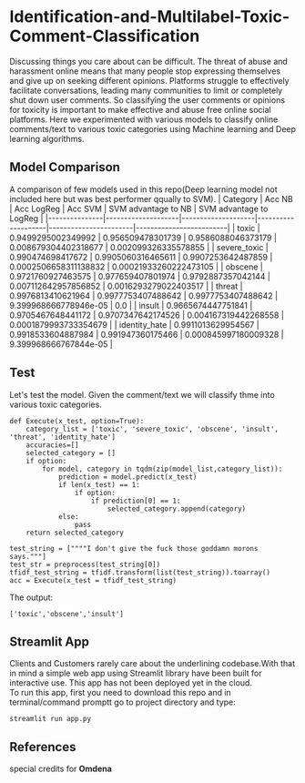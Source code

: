 # Identification-and-Multilabel-Toxic-Comment-Classification
Discussing things you care about can be difficult. The threat of abuse and harassment online means that many people stop expressing themselves and give up on seeking different opinions. Platforms struggle to effectively facilitate conversations, leading many communities to limit or completely shut down user comments. So classifying the user comments or opinions for toxicity is important to make effective and abuse free online social platforms. Here we experimented with various models to classify online comments/text to various toxic categories using Machine learning and Deep learning algorithms.  
## Model Comparison
A comparison of few models used in this repo(Deep learning model not included here but was best performer qqually to SVM). 
| Category      | Acc NB             | Acc LogReg         | Acc SVM            | SVM advantage to NB   | SVM advantage to LogReg |
|---------------|--------------------|--------------------|--------------------|-----------------------|-------------------------|
| toxic         | 0.9499295002349992 | 0.956509478301739  | 0.9586088046373179 | 0.008679304402318677  | 0.002099326335578855    |
| severe_toxic  | 0.990474698417672  | 0.9905060316465611 | 0.9907253642487859 | 0.0002506658311138832 | 0.00021933260222473105  |
| obscene       | 0.9721760927463575 | 0.977659407801974  | 0.9792887357042144 | 0.007112642957856852  | 0.0016293279022403517   |
| threat        | 0.9976813410621964 | 0.9977753407488642 | 0.9977753407488642 | 9.399968666778946e-05 | 0.0                     |
| insult        | 0.9665674447751841 | 0.9705467648441172 | 0.9707347642174526 | 0.004167319442268558  | 0.0001879993733354679   |
| identity_hate | 0.9911013629954567 | 0.9918533604887984 | 0.991947360175466  | 0.000845997180009328  | 9.399968666767844e-05   |  

## Test
Let's test the model. Given the comment/text we will classify thme into various toxic categories.  
```
def Execute(x_test, option=True):
    category_list = ['toxic', 'severe_toxic', 'obscene', 'insult', 'threat', 'identity_hate']
    accuracies=[]
    selected_category = []
    if option:
        for model, category in tqdm(zip(model_list,category_list)):
            prediction = model.predict(x_test)
            if len(x_test) == 1:
                if option:
                    if prediction[0] == 1:
                        selected_category.append(category)
            else:
                pass
    return selected_category
    
test_string = [""""I don't give the fuck those goddamn morons says."""]
test_str = preprocess(test_string[0])
tfidf_test_string = tfidf.transform(list(test_string)).toarray()
acc = Execute(x_test = tfidf_test_string)
```  
The output:  
```
['toxic','obscene','insult']
```  
## Streamlit App
Clients and Customers rarely care about the underlining codebase.With that in mind a simple web app using Streamlit library have been built for interactive use. This app has not been deployed yet in the cloud.  
To run this app, first you need to download this repo and in terminal/command promptt go to project directory and type:  
```
streamlit run app.py
```

## References
special credits for **Omdena**
